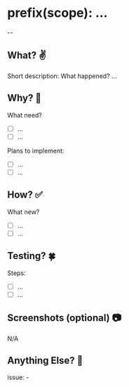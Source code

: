 # prefix(scope): ...
--

## What? ✌️

Short description:
What happened?
...

## Why? 🤔

What need?
- [ ] ...
- [ ] ...

Plans to implement:
- [ ] ...
- [ ] ...

## How? ✅

What new?
- [ ] ...
- [ ] ...

## Testing? 🍀

Steps:
- [ ] ...
- [ ] ...

## Screenshots (optional) 📷
N/A

## Anything Else? 💬

issue: -